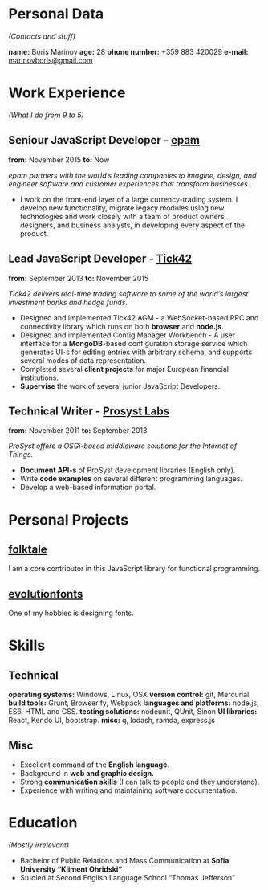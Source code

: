 Personal Data
==
*(Contacts and stuff)*

**name:** Boris Marinov **age:** 28 **phone number:** +359 883 420029 **e-mail:** marinovboris@gmail.com


Work Experience
==
*(What I do from 9 to 5)* 

Seniour JavaScript Developer - [epam](http://tick42.com/)
--
**from:** November 2015
**to:** Now

*epam partners with the world’s leading companies to imagine, design, and engineer software and customer experiences that transform businesses..*

* I work on the front-end layer of a large currency-trading system. I develop new functionality, migrate legacy modules using new technologies and work closely with a team of product owners, designers, and business analysts, in developing every aspect of the product.

Lead JavaScript Developer - [Tick42](http://tick42.com/)
--
**from:** September 2013 
**to:** November 2015

*Tick42 delivers real-time trading software to some of the world’s largest investment banks and hedge funds.*

* Designed and implemented Tick42 AGM - a WebSocket-based RPC and connectivity library which runs on both **browser** and **node.js**.
* Designed and implemented Config Manager Workbench - A user interface for a **MongoDB**-based configuration storage service which generates UI-s for editing entries with arbitrary schema, and supports several modes of data representation. 
* Completed several **client projects** for major European financial institutions.
* **Supervise** the work of several junior JavaScript Developers.

Technical Writer - [Prosyst Labs](http://www.prosyst.com/)
--
**from:** November 2011 
**to:** September 2013 

*ProSyst offers a OSGi-based middleware solutions for the Internet of Things.*

* **Document API-s** of ProSyst development libraries (English only).
* Write **code examples** on several different programming languages.
* Develop a web-based information portal.

Personal Projects
==
[folktale](https://github.com/origamitower/folktale) 
--
I am a core contributor in this JavaScript library for functional programming.

[evolutionfonts](https://www.behance.net/evolutionfonts/) 
--
One of my hobbies is designing fonts.

Skills
==
Technical
-------------------
**operating systems:** Windows, Linux, OSX
**version control:** git, Mercurial
**build tools:** Grunt, Browserify, Webpack
**languages and platforms:** node.js, ES6, HTML and CSS.
**testing solutions:** nodeunit, QUnit, Sinon
**UI libraries:** React, Kendo UI, bootstrap. 
**misc:** q, lodash, ramda, express.js

Misc
----
* Excellent command of the **English language**.
* Background in **web and graphic design**.
* Strong **communication skills** (I can talk to people and they understand).
* Experience with writing and maintaining software documentation.

Education
==
*(Mostly irrelevant)*

* Bachelor of Public Relations and Mass Communication at **Sofia University “Kliment Ohridski“**
* Studied at Second English Language School “Thomas Jefferson”


